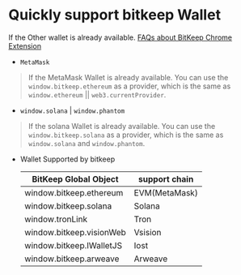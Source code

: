 # Quickly support bitkeep Wallet 

If the Other wallet is already available. [FAQs about BitKeep Chrome Extension](/faq.html#faqs-about-bitkeep-chrome-extension)

- `MetaMask`

>  If the MetaMask Wallet is already available. You can use the `window.bitkeep.ethereum`  as a  provider, which is the same as `window.ethereum` || `web3.currentProvider`.

- `window.solana` | `window.phantom`

>  If the solana Wallet is already available. You can use the `window.bitkeep.solana`  as a  provider, which is the same as `window.solana` and `window.phantom`.


- Wallet Supported by bitkeep

  | BitKeep Global Object    | support chain  |
  | ------------------------ | -------------  |
  | window.bitkeep.ethereum  |  EVM(MetaMask) |
  | window.bitkeep.solana    |  Solana        |
  | window.tronLink          |  Tron          |
  | window.bitkeep.visionWeb |  Vsision       |
  | window.bitkeep.IWalletJS |  Iost          |
  | window.bitkeep.arweave   |  Arweave       |

